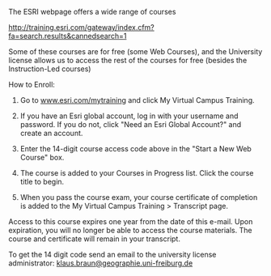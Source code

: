 The ESRI webpage offers a wide range of courses

http://training.esri.com/gateway/index.cfm?fa=search.results&cannedsearch=1

Some of these courses are for free (some Web Courses), and the University license allows us to access the rest of the courses for free (besides the Instruction-Led courses)

How to Enroll:

1) Go to www.esri.com/mytraining and click My Virtual Campus Training.

2) If you have an Esri global account, log in with your username and password. If you do not, click "Need an Esri Global Account?" and create an account.

3) Enter the 14-digit course access code above in the "Start a New Web Course" box.

4) The course is added to your Courses in Progress list. Click the course title to begin.

5) When you pass the course exam, your course certificate of completion is added to the My Virtual Campus Training > Transcript page.

Access to this course expires one year from the date of this e-mail. Upon expiration, you will no longer be able to access the course materials. The course and certificate will remain in your transcript. 


To get the 14 digit code send an email to the university license administrator: klaus.braun@geographie.uni-freiburg.de
